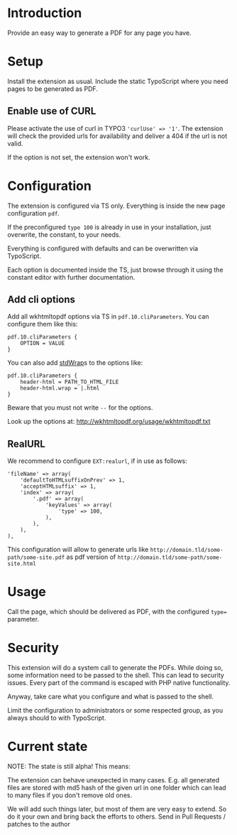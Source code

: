 # Introduction

Provide an easy way to generate a PDF for any page you have.

# Setup

Install the extension as usual. Include the static TypoScript where you need
pages to be generated as PDF.

## Enable use of CURL

Please activate the use of curl in TYPO3 `'curlUse' => '1'`. The extension will
check the provided urls for availability and deliver a 404 if the url is not
valid.

If the option is not set, the extension won't work.

# Configuration

The extension is configured via TS only. Everything is inside the new page
configuration `pdf`.

If the preconfigured `type 100` is already in use in your installation, just
overwrite, the constant, to your needs.

Everything is configured with defaults and can be overwritten via TypoScript.

Each option is documented inside the TS, just browse through it using the
constant editor with further documentation.

## Add cli options

Add all wkhtmltopdf options via TS in `pdf.10.cliParameters`.  You can configure
them like this:

    pdf.10.cliParameters {
        OPTION = VALUE
    }

You can also add
[stdWrap](https://docs.typo3.org/typo3cms/TyposcriptReference/Functions/Stdwrap/Index.html)s
to the options like:

    pdf.10.cliParameters {
        header-html = PATH_TO_HTML_FILE
        header-html.wrap = |.html
    }

Beware that you must not write `--` for the options.

Look up the options at: http://wkhtmltopdf.org/usage/wkhtmltopdf.txt

## RealURL

We recommend to configure `EXT:realurl`, if in use as follows:

    'fileName' => array(
        'defaultToHTMLsuffixOnPrev' => 1,
        'acceptHTMLsuffix' => 1,
        'index' => array(
            '.pdf' => array(
                'keyValues' => array(
                    'type' => 100,
                ),
            ),
        ),
    ),

This configuration will allow to generate urls like
`http://domain.tld/some-path/some-site.pdf` as pdf version of
`http://domain.tld/some-path/some-site.html`

# Usage

Call the page, which should be delivered as PDF, with the configured `type=`
parameter.

# Security

This extension will do a system call to generate the PDFs. While doing so, some
information need to be passed to the shell. This can lead to security issues.
Every part of the command is escaped with PHP native functionality.

Anyway, take care what you configure and what is passed to the shell.

Limit the configuration to administrators or some respected group, as you always
should to with TypoScript.

# Current state

NOTE: The state is still alpha! This means:

The extension can behave unexpected in many cases. E.g. all generated files are
stored with md5 hash of the given url in one folder which can lead to many files
if you don't remove old ones.

We will add such things later, but most of them are very easy to extend. So do
it your own and bring back the efforts to others. Send in Pull Requests /
patches to the author
